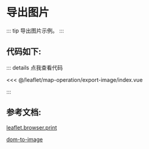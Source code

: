 <script setup>
// 解决打包错误 (window is not defined)
// VuePress 是在Node.js 服务端渲染，node没有window，所以报错ReferenceError: window is not defined
import { shallowRef, onMounted } from 'vue'    
const mapComponent = shallowRef(null)
onMounted(()=>{
    import('./index.vue').then(module => {
      mapComponent.value = module.default
    })
})
</script>
# 导出图片

::: tip
导出图片示例。
:::

<component v-if="mapComponent" :is="mapComponent"></component>

## 代码如下:

::: details 点我查看代码

<<< @/leaflet/map-operation/export-image/index.vue

:::

## 参考文档:

[leaflet.browser.print](https://github.com/Igor-Vladyka/leaflet.browser.print)

[dom-to-image](https://github.com/tsayen/dom-to-image)


